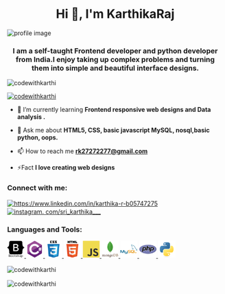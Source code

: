<h1 align="center">Hi 👋, I'm KarthikaRaj</h1>
  <img src="https://images.app.goo.gl/YedyV7JRvYmBBBLr5" alt=" profile image">
<h3 align="center">I am a self-taught Frontend developer and python developer from India.I enjoy taking up complex problems and turning them into simple and beautiful interface designs.</h3>

<p align="left"> <img src="https://komarev.com/ghpvc/?username=codewithkarthi&label=Profile%20views&color=0e75b6&style=flat" alt="codewithkarthi" /> </p>

<p align="left"> <a href="https://github.com/ryo-ma/github-profile-trophy"><img src="https://github-profile-trophy.vercel.app/?username=codewithkarthi" alt="codewithkarthi" /></a> </p>

- 🌱 I’m currently learning **Frontend responsive web designs and Data analysis .**

- 💬 Ask me about **HTML5, CSS, basic javascript MySQL, nosql,basic python, oops.**

- 📫 How to reach me **rk27272277@gmail.com**

- ⚡Fact **I love creating web designs**

<h3 align="left">Connect with me:</h3>
<p align="left">
<a href="https://linkedin.com/in/https://www.linkedin.com/in/karthika-r-b05747275" target="blank"><img align="center" src="https://raw.githubusercontent.com/rahuldkjain/github-profile-readme-generator/master/src/images/icons/Social/linked-in-alt.svg" alt="https://www.linkedin.com/in/karthika-r-b05747275" height="30" width="40" /></a>
<a href="https://instagram.com/instagram. com/sri_karthika___" target="blank"><img align="center" src="https://raw.githubusercontent.com/rahuldkjain/github-profile-readme-generator/master/src/images/icons/Social/instagram.svg" alt="instagram. com/sri_karthika___" height="30" width="40" /></a>
</p>

<h3 align="left">Languages and Tools:</h3>
<p align="left"> <a href="https://getbootstrap.com" target="_blank" rel="noreferrer"> <img src="https://raw.githubusercontent.com/devicons/devicon/master/icons/bootstrap/bootstrap-plain-wordmark.svg" alt="bootstrap" width="40" height="40"/> </a> <a href="https://www.w3schools.com/cs/" target="_blank" rel="noreferrer"> <img src="https://raw.githubusercontent.com/devicons/devicon/master/icons/csharp/csharp-original.svg" alt="csharp" width="40" height="40"/> </a> <a href="https://www.w3schools.com/css/" target="_blank" rel="noreferrer"> <img src="https://raw.githubusercontent.com/devicons/devicon/master/icons/css3/css3-original-wordmark.svg" alt="css3" width="40" height="40"/> </a> <a href="https://www.w3.org/html/" target="_blank" rel="noreferrer"> <img src="https://raw.githubusercontent.com/devicons/devicon/master/icons/html5/html5-original-wordmark.svg" alt="html5" width="40" height="40"/> </a> <a href="https://developer.mozilla.org/en-US/docs/Web/JavaScript" target="_blank" rel="noreferrer"> <img src="https://raw.githubusercontent.com/devicons/devicon/master/icons/javascript/javascript-original.svg" alt="javascript" width="40" height="40"/> </a> <a href="https://www.mongodb.com/" target="_blank" rel="noreferrer"> <img src="https://raw.githubusercontent.com/devicons/devicon/master/icons/mongodb/mongodb-original-wordmark.svg" alt="mongodb" width="40" height="40"/> </a> <a href="https://www.mysql.com/" target="_blank" rel="noreferrer"> <img src="https://raw.githubusercontent.com/devicons/devicon/master/icons/mysql/mysql-original-wordmark.svg" alt="mysql" width="40" height="40"/> </a> <a href="https://www.php.net" target="_blank" rel="noreferrer"> <img src="https://raw.githubusercontent.com/devicons/devicon/master/icons/php/php-original.svg" alt="php" width="40" height="40"/> </a> <a href="https://www.python.org" target="_blank" rel="noreferrer"> <img src="https://raw.githubusercontent.com/devicons/devicon/master/icons/python/python-original.svg" alt="python" width="40" height="40"/> </a> </p>

<p><img align="center" src="https://github-readme-stats.vercel.app/api/top-langs?username=codewithkarthi&show_icons=true&locale=en&layout=compact" alt="codewithkarthi" /></p>

<p><img align="center" src="https://github-readme-streak-stats.herokuapp.com/?user=codewithkarthi&" alt="codewithkarthi" /></p>
